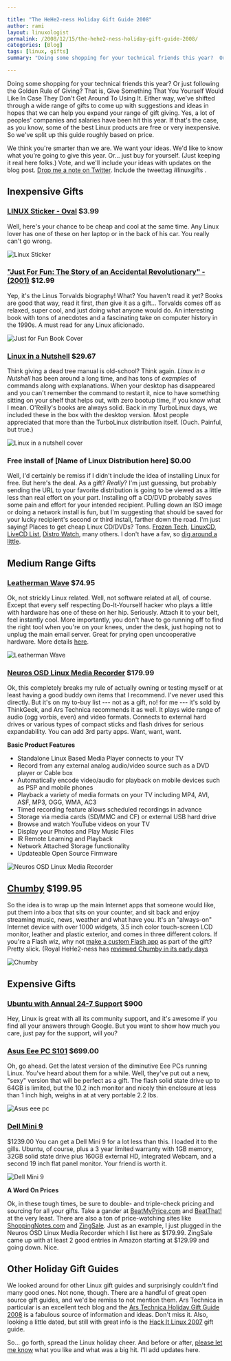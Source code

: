 ```yaml
---

title: "The HeHe2-ness Holiday Gift Guide 2008"
author: rami
layout: linuxologist 
permalink: /2008/12/15/the-hehe2-ness-holiday-gift-guide-2008/
categories: [Blog]
tags: [linux, gifts]
summary: "Doing some shopping for your technical friends this year?  Or just following the Golden Rule of Giving?  That is, Give Something That You Yourself Would Like In Case They Don't Get Around To Using It.  Either way, we've shifted through a wide range of gifts to come up with suggestions and ideas in hopes that we can help you expand your range of gift giving.  Yes, a lot of peoples' companies and salaries have been hit this year.  If that's the case, as you know, some of the best Linux products are free or very inexpensive.  So we've split up this guide roughly based on price."

---
```


Doing some shopping for your technical friends this year?  Or just following the Golden Rule of Giving?  That is, Give Something That You Yourself Would Like In Case They Don't Get Around To Using It.  Either way, we've shifted through a wide range of gifts to come up with suggestions and ideas in hopes that we can help you expand your range of gift giving.  Yes, a lot of peoples' companies and salaries have been hit this year.  If that's the case, as you know, some of the best Linux products are free or very inexpensive.  So we've split up this guide roughly based on price.

We think you're smarter than we are.  We want your ideas.  We'd like to know what you're going to give this year.  Or...  just buy for yourself.  (Just keeping it real here folks.)  Vote, and we'll include your ideas with updates on the blog post.  [Drop me a note on Twitter](http://www.twitter.com/jcasman). Include the tweettag #linuxgifts .

## Inexpensive Gifts

### [LINUX Sticker - Oval](http://bumperstickers.cafepress.com/item/linux-sticker-oval/8664187) $3.99

Well, here's your chance to be cheap and cool at the same time. Any Linux lover has one of these on her laptop or in the back of his car.  You really can't go wrong.

![Linux Sticker](/assets/images/content/blog/linux-sticker.jpg)

### ["Just For Fun: The Story of an Accidental Revolutionary" - (2001)](http://www.thinkgeek.com/books/nonfiction/38b2/) $12.99

Yep, it's the Linus Torvalds biography!  What?  You haven't read it yet?  Books are good that way, read it first, *then* give it as a gift...  Torvalds comes off as relaxed, super cool, and just doing what anyone would do.  An interesting book with tons of anecdotes and a fascinating take on computer history in the 1990s.  A must read for any Linux aficionado.

![Just for Fun Book Cover](/assets/images/content/blog/just-for-fun.jpg)

### [Linux in a Nutshell](http://oreilly.com/catalog/9780596009304/) $29.67

Think giving a dead tree manual is old-school?  Think again.  *Linux in a Nutshell* has been around a long time, and has tons of *examples* of commands along with explanations.  When your desktop has disappeared and you can't remember the command to restart it, nice to have something sitting on your shelf that helps out, with zero bootup time, if you know what I mean.  O'Reilly's books are always solid.  Back in my TurboLinux days, we included these in the box with the desktop version.  Most people appreciated that more than the TurboLinux distribution itself.  (Ouch.  Painful, but true.)

![Linux in a nutshell cover](/assets/images/content/blog/linux-in-a-nutshell.jpg)

### Free install of [Name of Linux Distribution here] $0.00  

Well, I'd certainly be remiss if I didn't include the idea of installing Linux for free.  But here's the deal.  As a gift?  *Really*?  I'm just guessing, but probably sending the URL to your favorite distribution is going to be viewed as a little less than real effort on your part.  Installing off a CD/DVD probably saves some pain and effort for your intended recipient.  Pulling down an ISO image or doing a network install is fun, but I'm suggesting that should be saved for your lucky recipient's second or third install, farther down the road.  I'm just saying!  Places to get cheap Linux CD/DVDs?  Tons.  [Frozen Tech](http://www.frozentech.com/), [LinuxCD](http://www.linuxcd.org/), [LiveCD List](http://www.livecdlist.com/), [Distro Watch](http://distrowatch.com/), many others.  I don't have a fav, so [dig around a little](http://en.wikipedia.org/wiki/Comparison\_of\_Linux\_Live\_CDs).

## Medium Range Gifts

### [Leatherman Wave](http://www.llbean.com/webapp/wcs/stores/servlet/CategoryDisplay?storeId=1&catalogId=1&langId=-1&categoryId=40289&productId=669325&qs=5686472-Google\_Product\_Submit) $74.95

Ok, not strickly Linux related.  Well, not software related at all, of course.  Except that every self respecting Do-It-Yourself hacker who plays a little with hardware has one of these on her hip.  Seriously.  Attach it to your belt, feel instantly cool.  More importantly, you don't have to go running off to find the right tool when you're on your knees, under the desk, just hoping not to unplug the main email server.  Great for prying open uncooperative hardware.  More details [here](http://www.leatherman.com/multi-tools/25th-anniversary/wave.aspx).

![Leatherman Wave](/assets/images/content/blog/leatherman-wave.png)

### [Neuros OSD Linux Media Recorder](http://www.thinkgeek.com/computing/drives/8af5/) $179.99
Ok, this completely breaks my rule of actually owning or testing myself or at least having a good buddy own items that I recommend.  I've never used this directly.  But it's on my to-buy list --- not as a gift, no! for me --- it's sold by  ThinkGeek, and Ars Technica recommends it as well.  It plays wide range of audio (ogg vorbis, even) and video formats.  Connects to external hard drives or various types of compact sticks and flash drives for serious expandability.  You can add 3rd party apps.  Want, want, want.

**Basic Product Features**

* Standalone Linux Based Media Player connects to your TV
* Record from any external analog audio/video source such as a DVD player or Cable box
* Automatically encode video/audio for playback on mobile devices such as PSP and mobile phones
* Playback a variety of media formats on your TV including MP4, AVI, ASF, MP3, OGG, WMA, AC3
* Timed recording feature allows scheduled recordings in advance
* Storage via media cards (SD/MMC and CF) or external USB hard drive
* Browse and watch YouTube videos on your TV
* Display your Photos and Play Music Files
* IR Remote Learning and Playback
* Network Attached Storage functionality
* Updateable Open Source Firmware 

![Neuros OSD Linux Media Recorder](/assets/images/content/blog/neuros_osd_black.jpg)

## [Chumby]() $199.95  

So the idea is to wrap up the main Internet apps that someone would like, put them into a box that sits on your counter, and sit back and enjoy streaming music, news, weather and what have you.  It's an "always-on" Internet device with over 1000 widgets, 3.5 inch color touch-screen LCD monitor, leather and plastic exterior, and comes in three different colors.  If you're a Flash wiz, why not [make a custom Flash app](http://www.chumby.com/developers/flash) as part of the gift?  Pretty slick. (Royal HeHe2-ness has [reviewed Chumby in its early days](/2007/12/11/chumby-the-newest-gadget-on-my-wishlist)

![Chumby](/assets/images/content/blog/chlatte_front.jpg)

## Expensive Gifts

### [Ubuntu with Annual 24-7 Support](http://www.ubuntu.com/support/paid) $900  

Hey, Linux is great with all its community support, and it's awesome if you find all your answers through Google.  But you want to show how much you care, just pay for the support, will you?

### [Asus Eee PC S101](http://eeepc.asus.com/global/products101.html) $699.00

Oh, go ahead.  Get the latest version of the diminutive Eee PCs running Linux.  You've heard about them for a while.  Well, they've put out a new, "sexy" version that will be perfect as a gift.  The flash solid state drive up to 64GB is limited, but the 10.2 inch monitor and nicely thin enclosure at less than 1 inch high, weighs in at at very portable 2.2 lbs.

![Asus eee pc](/assets/images/content/blog/eee-pc-holiday.jpg)

### [Dell Mini 9]() 

$1239.00  You can get a Dell Mini 9 for a lot less than this.  I loaded it to the gills.  Ubuntu, of course, plus a 3 year limited warranty with 1GB memory, 32GB solid state drive plus 160GB external HD, integrated Webcam, and a second 19 inch flat panel monitor.  Your friend is worth it.

![Dell Mini 9](/assets/images/content/blog/inspn_mini_9_black_sunset.jpg)

**A Word On Prices**

Ok, in these tough times, be sure to double- and triple-check pricing and sourcing for all your gifts.  Take a gander at [BeatMyPrice.com](http://www.beatmyprice.com/) and [BeatThat!](http://beatthat.com) at the very least.  There are also a ton of price-watching sites like [ShoppingNotes.com](http://shoppingnotes.com) and [ZingSale](http:/zingsale.com).  Just as an example, I just plugged in the Neuros OSD Linux Media Recorder which I list here as $179.99\.  ZingSale came up with at least 2 good entries in Amazon starting at $129.99 and going down.  Nice.

## Other Holiday Gift Guides

We looked around for other Linux gift guides and surprisingly couldn't find many good ones.  Not none, though.  There are a handful of great open source gift guides, and we'd be remiss to not mention them.  Ars Technica in particular is an excellent tech blog and the [Ars Technica Holiday Gift Guide 2008](http://arstechnica.com/guides/buyer/holiday-gift-guide-2008.ars/13) is a fabulous source of information and ideas.  Don't miss it.  Also, looking a little dated, but still with great info is the [Hack It Linux 2007](http://www.hackitlinux.com/50226711/what\_christmas\_gift\_to\_give\_to\_a\_linux\_geek.php) gift guide.

So... go forth, spread the Linux holiday cheer.  And before or after, [please let me know](http://twitter.com/jcasman) what you like and what was a big hit.  I'll add updates here.

